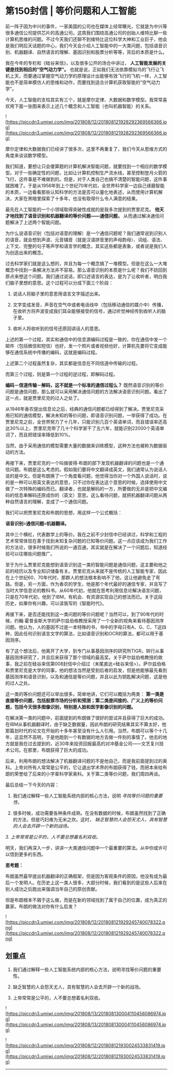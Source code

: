 # 第150封信 | 等价问题和人工智能

前一阵子因为中兴的事件，一家美国的公司也在媒体上经常曝光，它就是为中兴等很多通信公司提供芯片的高通公司。这周我们围绕高通公司的创始人维特比聊一些计算机思维的问题。不过今天我们还聊不到维特比这位科学大神和工业巨子，他会是我们明后天话题的中心，我们今天会介绍人工智能中的一大类问题，包括语音识别、机器翻译、自然语言的理解、基因识别和股票分析等等，背后的本质是什么。

我在今年的专栏和《硅谷来信》，以及很多公开的场合中讲过， **人工智能发展的关键是找到相应的“空气动力学”。** 也就是说，正如我们无法依靠模拟鸟的飞行让飞机上天，而要通过掌握空气动力学的原理设计出能够有效飞行的飞机一样，人工智能也不是简单模仿人的思维和动作，而要找到适合计算机获取智能的“空气动力学”。

今天，人工智能的支柱其实有三个，就是摩尔定律、大数据和数学模型。我常常喜欢用下面一张图来表示上述几个概念和人工智能（也叫机器智能）的关系。

![https://piccdn3.umiwi.com/img/201808/12/201808121928292369566366.jpg](https://piccdn3.umiwi.com/img/201808/12/201808121928292369566366.jpg)

摩尔定律和大数据我们已经讲了很多次，这里不再重复了，我们今天从思维方式的角度来谈谈数学模型。

我们知道，要想让只会傻算题的计算机解决智能问题，就要找到一个相应的数学模型。对于一些确定性的问题，比如让计算机控制生产流水线，甚至控制登月火箭的飞行，这件事是不难做到的。但是，对于人类自己也搞不清楚的智能问题，这件事就困难了。于是从1956年到上个世纪70年代初，全世界科学家一边自己琢磨智能的本质，一边看看那些认知科学的方法是否可以量化地表述，从而使用计算机解决，大家在黑暗里探索了十多年，也没有取得什么令人满意的结果。

最先在人工智能的一个小领域取得突破性成就的是我多次提到的贾里尼克。 **他天才地找到了语音识别和机器翻译的等价问题——通信问题，** 从而通过解决通信问题解决了上述两个智能问题。

为什么说语音识别（包括对语意的理解）是一个通信问题呢？我们通常说到识别人的语音，就会想到声波、元音辅音（就是汉语拼音里的声母韵母）、词组、语法、上下文、完整的句子等声学和语言学的概念，其实这些都是表象，或者说是我们人为创造出来的概念。

过去科学家们就是这么想的，并且为每一个概念搞了一堆模型。但是在这么一大堆概念中找到一条解决方法并不容易。那么语音识别的本质是什么呢？我们不妨回到原点来想这个问题。我们通过说话，即口述语言的表达，是为了让收听者，明白我们脑子里想的意思。这个过程可以分成下面三个阶段：

1. 说话人将脑子里的意思用语言文字描述出来。

2. 文字变成发音，声音在空气中或者电话线中（包括移动通信的媒介中）传播，在收听方将声波变成我们耳朵能够接受的信号，通过听觉神经传到收听人的脑子里。

3. 收听人将收听到的信号还原回讲话人的意思。

上述的第一个过程，其实和通信中的信息源编码过程是一致的，你在通信中发一个邮件（包括微信和短信）也好，发一个照片或者视频也好，计算机先要将它变成能够在通信系统中传播的编码，这就是编码过程。

上述第二个过程虽然复杂，其实都是信息在不同信道中传输的过程。

而第三个过程，则是第一个过程的逆过程，即解码过程。

 **编码－信道传输－解码，这不就是一个标准的通信过程么？** 既然语音识别的等价问题是通信问题，那么就可以采用解决通信问题的方法解决语音识别问题。看出了这一点，就是贾里尼克的过人之处了。

从1946年香农提出信息论之后，经典的通信问题都已经得到了解决。贾里尼克采用已知的通信模型，解决未知的等价问题，即语音识别问题，一举获得了成功。在贾里尼克之前，全世界努力了十几年，只能识别几百个英语单词，而且错误率还高达30%以上，贾里尼克带了几十个科学家干了五六年，就能识别22000个英语单词了，而且把错误率降低到10%。

当然，由于采用通信的模型需要大量的数据来训练模型，这种方法也被称为数据驱动的方法。

再接下来，贾里尼克的一个叫做彼得∙布朗的部下发现机器翻译的问题也是一个通信问题。布朗是这么考虑的。假如我们要将中文翻译成英文，我们通常认为说话人说的是中文。但是布朗换了一个角度看问题，他觉得当你对一个外国人说话时，说的是一种可以用英文表达的意思，只不过你在表达这个意思的时候，选择使用中文做了一次特殊的编码而已。翻译者，也就是解码的一方，所要做的无非是把中文编码的信息串解码还原成你的（英文）意思。这么看待问题，就把机器翻译问题从两种自然语言的理解，变成了一个通信问题。

我们可以把贾里尼克和布朗的思想，用这样一个公式概括：

 **语音识别≡通信问题≡机器翻译。**

其中三个横杠，代表数学上的等价。我在之前不少封信中已经讲过，科学和工程的艺术常常体现在善于找到未知复杂问题的已知等价问题。这一点应该成为我们工作的方法论，很多时候我们所说的一通百通，其实就是在解决了一个问题后，知道经验可以往哪些问题推广。

至于为什么贾里尼克能想到语音识别这一类的智能问题是通信问题，这主要和他之前的经历以及专业知识储备有关。贾里尼克从来就不是传统的人工智能专家，因此在上个世纪60、70年代时，那群人的想法根本影响不了他，这让他避免走了弯路。但是，另一方面，作为香农的学生，他是那个年代最好的通信专家，并且写了当时大学信息论的教科书。从60年代初，他就在思考利用信息论解决语言问题，只是在70年代初，他到了IBM，有机会、有资源实现自己的想法而已。关于这段历史，如果你有兴趣，可以读我写的《智能时代》。

再接下来，是否还能找到这一类问题的等价问题呢？当然可以，到了90年代的时候，约翰∙霍普金斯大学的萨尔兹伯格教授采用了一个全新的视角来看待基因测序问题。他认为，人的基因不过是一本特殊的书，书中的字母只有A、G、C、T这四种，因此任何识别语言文字的算法，比如语音识别和OCR的算法，都可以用于基因测序。

有了这个想法后，他离开了大学，到专门从事基因测序的研究所TIGR，转行从事基因测序研究了，并且后来获得了那个领域的最高奖。关于萨尔兹伯格教授的故事，我之前在硅谷来信第008封信中介绍过（末尾直达<硅谷来信>）。萨尔兹伯格和贾里尼克是大学的同事，他的想法当然是受到后者的启发，但是他能够最先看到基因测序和语音识别，以及和通信是等价问题，并且以此为钥匙解决问题，这是他的过人之处。

这一类的等价问题还可以举出很多。简单地讲，它们可以概括为两类： **第一类是直接等价问题，包括股票市场的分析和预测；第二类是间接的、广义上的等价问题，包括今天很多图像识别，特别是人脸和医学影像识别的问题。**

在解决第一类的问题中，前面提到的布朗做了很好的尝试并且获得了巨大的成功。在IBM从事机器翻译时，由于缺乏数据量，因此布朗的研究结果其实不算太好，他那篇划时代的论文在开始的十多年甚至没有什么人引用。当然，布朗可以等个十几年，这显然不高明，于是他跑到一个有数据的地方去做一件别的事情了。他去的地方就是我在过去提到的，近30年来投资回报最高的对冲基金公司——文艺复兴技术公司。在那里，布朗获得了巨大的成功。

后来，利用布朗的想法解决了机器翻译问题的不是他自己，而是我前面提到过的奥科。上帝对所有人常常是公平的，它让退出学术界的布朗获得了钱，而把本来给布朗的荣誉给了后来的小字辈科学家奥科。关于第二类等价问题，我们周四再谈。

最后总结一下今天的内容：

1. 我们通过解释一些人工智能系统内部的核心方法，说明 *寻找等价问题的重要性。*

2. 很多时候，成功需要各种条件成熟。在没有数据的时候，布朗虽然找到了正确的方法，但是巧妇难为无米之炊。这时， *缺乏智慧的人会怨天尤人，具有智慧的人会去开辟一个新的战场。*

 *3. 上帝常常是公平的，人不要总想着名利双收。*

明天，我们再深入一步，讲讲一大类通信问题中一个最重要的算法。从中你或许可以悟到更多的东西。

 **思考题：**

布朗虽然最早提出机器翻译的正确框架，但是因为客观条件的原因，他没有成为最后一个发明人。在历史上这一类人很多，大部分时候，我们看到的是这些人后来在别人成功之后跑出来强调当年自己的原创贡献。

但是布朗根本不屑于这么做，而是在新的领域找到了属于自己的位置，成为真正的赢家。布朗的做法对你有什么启发？

![https://piccdn3.umiwi.com/img/201808/12/201808121929245740078322.png](https://piccdn3.umiwi.com/img/201808/12/201808121929245740078322.png)

## 划重点

1. 我们通过解释一些人工智能系统内部的核心方法，说明寻找等价问题的重要性。

2. 缺乏智慧的人会怨天尤人，具有智慧的人会去开辟一个新的战场。

3. 上帝常常是公平的，人不要总想着名利双收。

![https://piccdn3.umiwi.com/img/201808/13/201808130004110456086974.jpg](https://piccdn3.umiwi.com/img/201808/13/201808130004110456086974.jpg)

![https://piccdn3.umiwi.com/img/201808/12/201808121930024533831419.jpg](https://piccdn3.umiwi.com/img/201808/12/201808121930024533831419.jpg)

---
